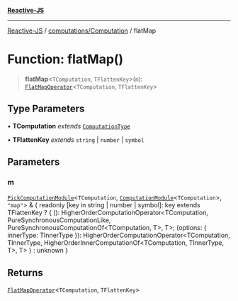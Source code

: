 [**Reactive-JS**](../../../README.md)

***

[Reactive-JS](../../../README.md) / [computations/Computation](../README.md) / flatMap

# Function: flatMap()

> **flatMap**\<`TComputation`, `TFlattenKey`\>(`m`): [`FlatMapOperator`](../interfaces/FlatMapOperator.md)\<`TComputation`, `TFlattenKey`\>

## Type Parameters

• **TComputation** *extends* [`ComputationType`](../../type-aliases/ComputationType.md)

• **TFlattenKey** *extends* `string` \| `number` \| `symbol`

## Parameters

### m

[`PickComputationModule`](../../type-aliases/PickComputationModule.md)\<`TComputation`, [`ComputationModule`](../../interfaces/ComputationModule.md)\<`TComputation`\>, `"map"`\> & \{ readonly \[key in string \| number \| symbol\]: key extends TFlattenKey ? \{ (): HigherOrderComputationOperator\<TComputation, PureSynchronousComputationLike, PureSynchronousComputationOf\<TComputation, T\>, T\>; (options: \{ innerType: TInnerType \}): HigherOrderComputationOperator\<TComputation, TInnerType, HigherOrderInnerComputationOf\<TComputation, TInnerType, T\>, T\> \} : unknown \}

## Returns

[`FlatMapOperator`](../interfaces/FlatMapOperator.md)\<`TComputation`, `TFlattenKey`\>

